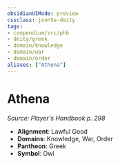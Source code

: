 ```yaml
---
obsidianUIMode: preview
cssclass: json5e-deity
tags:
- compendium/src/phb
- deity/greek
- domain/knowledge
- domain/war
- domain/order
aliases: ["Athena"]
---
```

# Athena
*Source: Player's Handbook p. 298* 

- **Alignment**: Lawful Good
- **Domains**: Knowledge, War, Order
- **Pantheon**: Greek
- **Symbol**: Owl
